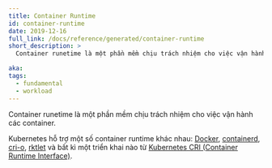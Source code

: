 ```yaml
---
title: Container Runtime
id: container-runtime
date: 2019-12-16
full_link: /docs/reference/generated/container-runtime
short_description: >
  Container runetime là một phần mềm chịu trách nhiệm cho việc vận hành các container.

aka:
tags:
  - fundamental
  - workload
---
```


Container runetime là một phần mềm chịu trách nhiệm cho việc vận hành các container.

<!--more-->

Kubernetes hỗ trợ một số container runtime khác nhau: [Docker](http://www.docker.com),
[containerd](https://containerd.io), [cri-o](https://cri-o.io/),
[rktlet](https://github.com/kubernetes-incubator/rktlet) và bất kì một triển khai nào từ [Kubernetes CRI (Container Runtime Interface)](https://github.com/kubernetes/community/blob/master/contributors/devel/sig-node/container-runtime-interface.md).
